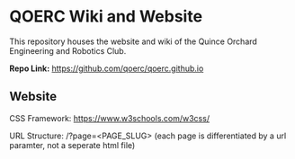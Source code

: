 # QOERC Wiki and Website

This repository houses the website and wiki of the Quince Orchard Engineering and Robotics Club.

**Repo Link:** https://github.com/qoerc/qoerc.github.io

## Website

CSS Framework: https://www.w3schools.com/w3css/

URL Structure: /?page=<PAGE_SLUG> (each page is differentiated by a url paramter, not a seperate html file)


